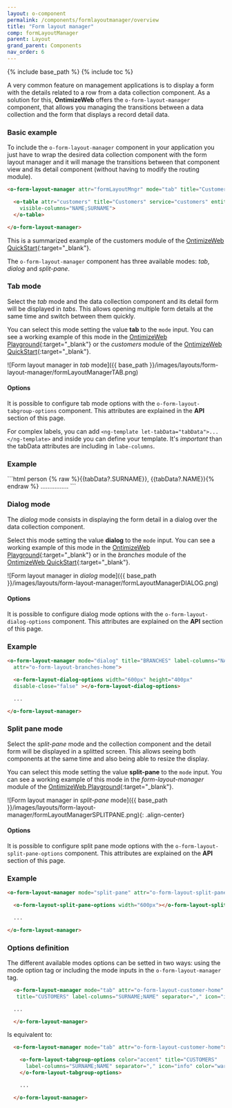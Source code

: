 ```yaml
---
layout: o-component
permalink: /components/formlayoutmanager/overview
title: "Form layout manager"
comp: formLayoutManager
parent: Layout
grand_parent: Components
nav_order: 6
---
```


{% include base_path %}
{% include toc %}

A very common feature on management applications is to display a form with the details related to a row from a data collection component. As a solution for this, **OntimizeWeb** offers the `o-form-layout-manager` component, that allows you managing the transitions between a data collection and the form that displays a record detail data.

### Basic example
To include the `o-form-layout-manager` component in your application you just have to wrap the desired data collection component with the form layout manager and it will manage the transitions between that component view and its detail component (without having to modify the routing module).

```html
<o-form-layout-manager attr="formLayoutMngr" mode="tab" title="Customers" label-columns="SURNAME;NAME" separator=",">

  <o-table attr="customers" title="Customers" service="customers" entity="customer" keys="CUSTOMERID" columns="CUSTOMERID;NAME;SURNAME"
    visible-columns="NAME;SURNAME">
  </o-table>

</o-form-layout-manager>
```

This is a summarized example of the customers module of the [OntimizeWeb QuickStart](https://try.imatia.com/ontimizeweb/v15/quickstart/main/customers){:target="_blank"}.

The `o-form-layout-manager` component has three available modes: *tab*, *dialog* and *split-pane*.

### Tab mode
Select the *tab* mode and the data collection component and its detail form will be displayed in *tabs*. This allows opening multiple form details at the same time and switch between them quickly.

You can select this mode setting the value **tab** to the `mode` input. You can see a working example of this mode in the
[OntimizeWeb Playground](https://try.imatia.com/ontimizeweb/v15/playground/main/layout-manager/tab){:target="_blank"} or the *customers* module of the [OntimizeWeb QuickStart](https://try.imatia.com/ontimizeweb/quickstart/main/customers){:target="_blank"}.

![Form layout manager in *tab* mode]({{ base_path }}/images/layouts/form-layout-manager/formLayoutManagerTAB.png)

#### Options
It is possible to configure tab mode options with the `o-form-layout-tabgroup-options` component. This attributes are explained in the **API** section of this page.

For complex labels, you can add `<ng-template let-tabData="tabData">...</ng-template>` and inside you can define your template. It's *important* than the tabData attributes are including in `labe-columns`.

<h3 class="grey-color">Example</h3>
```html
<o-form-layout-manager mode="tab" title="CUSTOMERS" label-columns="SURNAME;NAME" separator=","
  attr="o-form-layout-customer-home" title-data-origin="customers_form_edit">
  <o-form-layout-tabgroup-options background-color="primary" color="accent" header-position="below">
    <ng-template let-tabData>
      <mat-icon>person</mat-icon>
      {% raw %}{{tabData?.SURNAME}}, {{tabData?.NAME}}{% endraw %}
    </ng-template>
  </o-form-layout-tabgroup-options>
 ................
</o-form-layout-manager>
```

### Dialog mode
The *dialog* mode consists in displaying the form detail in a dialog over the data collection component.

Select this mode setting the value **dialog** to the `mode` input. You can see a working example of this mode in the [OntimizeWeb Playground](https://try.imatia.com/ontimizeweb/v15/playground/main/layout-manager/dialog){:target="_blank"}  or in the *branches* module of the [OntimizeWeb QuickStart](https://try.imatia.com/ontimizeweb/quickstart/main/branches){:target="_blank"}.

![Form layout manager in *dialog* mode]({{ base_path }}/images/layouts/form-layout-manager/formLayoutManagerDIALOG.png)

#### Options

It is possible to configure dialog mode options with the `o-form-layout-dialog-options` component. This attributes are explained on the **API** section of this page.

<h3 class="grey-color">Example</h3>

```html
<o-form-layout-manager mode="dialog" title="BRANCHES" label-columns="NAME" separator=""
  attr="o-form-layout-branches-home">

  <o-form-layout-dialog-options width="600px" height="400px"
  disable-close="false" ></o-form-layout-dialog-options>

  ...

</o-form-layout-manager>
```

### Split pane mode
Select the *split-pane* mode and the collection component and the detail form will be displayed in a splitted screen. This allows seeing both components at the same time and also being able to resize the display.

You can select this mode setting the value **split-pane** to the `mode` input. You can see a working example of this mode in the *form-layout-manager* module of the [OntimizeWeb Playground](https://try.imatia.com/ontimizeweb/v15/playground/main/layout-manager/split-pane){:target="_blank"}.


![Form layout manager in *split-pane* mode]({{ base_path }}/images/layouts/form-layout-manager/formLayoutManagerSPLITPANE.png){: .align-center}

#### Options

It is possible to configure split pane mode options with the `o-form-layout-split-pane-options` component. This attributes are explained on the **API** section of this page.

<h3 class="grey-color">Example</h3>

```html
<o-form-layout-manager mode="split-pane" attr="o-form-layout-split-pane-form">

  <o-form-layout-split-pane-options width="600px"></o-form-layout-split-pane-options>

  ...

</o-form-layout-manager>
```

### Options definition

The different available modes options can be setted in two ways: using the mode option tag or including the mode inputs in the `o-form-layout-manager` tag.

```html
  <o-form-layout-manager mode="tab" attr="o-form-layout-customer-home"
   title="CUSTOMERS" label-columns="SURNAME;NAME" separator="," icon="info" color="warn">

  ...

  </o-form-layout-manager>
```

  Is equivalent to:

```html
  <o-form-layout-manager mode="tab" attr="o-form-layout-customer-home">

    <o-form-layout-tabgroup-options color="accent" title="CUSTOMERS"
      label-columns="SURNAME;NAME" separator="," icon="info" color="warn">
    </o-form-layout-tabgroup-options>

    ...

  </o-form-layout-manager>
```
